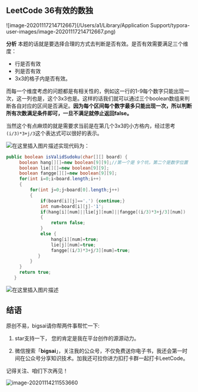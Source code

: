 ## LeetCode 36有效的数独

![image-20201117214712667](/Users/a1/Library/Application Support/typora-user-images/image-20201117214712667.png)

**分析**
本题的话就是要选择合理的方式去判断是否有效。是否有效需要满足三个维度：
- 行是否有效
- 列是否有效
- 3x3的格子内是否有效。

而每一个维度考虑的问题都是有相关性的，例如这一行的1-9每个数字只能出现一次，这一列也是，这个3x3也是。这样的话我们就可以通过三个boolean数组来判断各自对应的区间是否满足。**因为每个区间每个数字最多只能出现一次，所以判断所有次数满足条件即可，一旦不满足就停止返回false。**

当然这个有点麻烦的就是需要求当前是在第几个3x3的小方格内，经过思考`(i/3)*3+j/3`这个表达式可以很好的表示。

![在这里插入图片描述](https://img-blog.csdnimg.cn/20201010140225405.png?x-oss-process=image/watermark,type_ZmFuZ3poZW5naGVpdGk,shadow_10,text_aHR0cHM6Ly9ibG9nLmNzZG4ubmV0L3FxXzQwNjkzMTcx,size_1,color_FFFFFF,t_70)实现代码为：

```java
public boolean isValidSudoku(char[][] board) {
     boolean hang[][]=new boolean[9][9];//第一个是 9个坑，第二个是数字位置
	 boolean lie[][]=new boolean[9][9];
	 boolean fangge[][]=new boolean[9][9];
	 for(int i=0;i<board.length;i++)
	 {
		 for(int j=0;j<board[0].length;j++)
		 {
			 if(board[i][j]=='.') {continue;}
			 int num=board[i][j]-'1';
			 if(hang[i][num]||lie[j][num]||fangge[(i/3)*3+j/3][num])
			 {
				 return false;
			 }
			 else {
				 hang[i][num]=true;
				 lie[j][num]=true;
				 fangge[(i/3)*3+j/3][num]=true;
			}
		 }
	 }
	 return true;
   }
```
 ![在这里插入图片描述](https://img-blog.csdnimg.cn/20201010140412686.png?x-oss-process=image/watermark,type_ZmFuZ3poZW5naGVpdGk,shadow_10,text_aHR0cHM6Ly9ibG9nLmNzZG4ubmV0L3FxXzQwNjkzMTcx,size_1,color_FFFFFF,t_70)

## 结语

原创不易，bigsai请你帮两件事帮忙一下:

1. star支持一下， 您的肯定是我在平台创作的源源动力。

2. 微信搜索「**bigsai**」，关注我的公众号，不仅免费送你电子书，我还会第一时间在公众号分享知识技术。加我还可拉你进力扣打卡群一起打卡LeetCode。

记得关注、咱们下次再见！

![image-20201114211553660](https://bigsai.oss-cn-shanghai.aliyuncs.com/img/image-20201122215000846.png)